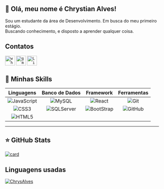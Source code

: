 ## 💜 Olá, meu nome é Chrystian Alves!

Sou um estudante da área de Desenvolvimento. Em busca do meu primeiro estágio. 
<br>
Buscando conhecimento, e disposto a aprender qualquer coisa.

## Contatos
<code><a href="https://web.whatsapp.com/send?phone=5561992156563" ><img height="32" src="https://img.shields.io/badge/WhatsApp-25D366?style=for-the-badge&logo=whatsapp&logoColor=white" alt="whatsapp"/></a></code>
<code><a href="mailto:chrystixn@gmail.com"><img height="32" src="https://img.shields.io/badge/Gmail-D14836?style=for-the-badge&logo=gmail&logoColor=white" alt="gmail"></a></code>
<code><a href="https://www.linkedin.com/in/chystian/"><img height="32" src="https://img.shields.io/badge/LinkedIn-0077B5?style=for-the-badge&logo=linkedin&logoColor=white" alt="Linkedin"></a></code>
## 🚀 Minhas Skills


Linguagens | Banco de Dados | Framework | Ferramentas
:---: | :---: | :---: | :---:
 ![JavaScript](https://img.shields.io/badge/-JavaScript-000000?style=for-the-badge&logo=javascript&logoColor=f5ec42) | ![MySQL](https://img.shields.io/badge/MySQL-00000F?style=for-the-badge&logo=mysql&logoColor=white) | ![React](https://img.shields.io/badge/-ReactJS-000000?style=for-the-badge&logo=react&logoColor=26a5bf) | ![Git](https://img.shields.io/badge/-Git-000000?style=for-the-badge&logo=git&logoColor=bf230f)
 ![CSS3](https://img.shields.io/badge/-CSS3-000000?style=for-the-badge&logo=CSS3&logoColor=0e81ed)  | ![SQLServer](https://img.shields.io/badge/-SQLServer-000000?style=for-the-badge&logo=SQLServer&logoColor=4ba12f) | ![BootStrap](https://img.shields.io/badge/Bootstrap-563D7C?style=for-the-badge&logo=bootstrap&logoColor=white) | ![GitHub](https://img.shields.io/badge/-GitHub-000000?style=for-the-badge&logo=github&logoColor=fff) |
 ![HTML5](https://img.shields.io/badge/-HTML5-000000?style=for-the-badge&logo=HTML5&logoColor=ed5c0e) |  |  |  |  | ![React](https://img.shields.io/badge/-ReactJS-000000?style=for-the-badge&logo=react&logoColor=26a5bf) 








---

## ⭐ GitHub Stats
[![card](https://github-readme-stats.vercel.app/api?username=ChrysAlves&theme=radical&show_icons=true)](https://github.com/anuraghazra/github-readme-stats)
## Linguagens usadas
[![ChrysAlves](https://github-readme-stats.vercel.app/api/top-langs/?username=ChrysAlves&layout=compact&theme=radical)](https://github.com/anuraghazra/github-readme-stats)
